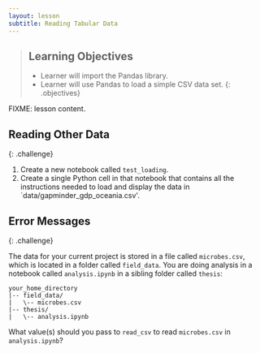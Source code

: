 ```yaml
---
layout: lesson
subtitle: Reading Tabular Data
---
```

> ## Learning Objectives
>
> * Learner will import the Pandas library.
> * Learner will use Pandas to load a simple CSV data set.
{: .objectives}

FIXME: lesson content.

## Reading Other Data
{: .challenge}

1.  Create a new notebook called `test_loading`.
2.  Create a single Python cell in that notebook that contains
    all the instructions needed to load and display the data in
    `data/gapminder_gdp_oceania.csv'.

## Error Messages
{: .challenge}

The data for your current project is stored in a file called `microbes.csv`,
which is located in a folder called `field_data`.
You are doing analysis in a notebook called `analysis.ipynb`
in a sibling folder called `thesis`:

~~~
your_home_directory
|-- field_data/
|   \-- microbes.csv
|-- thesis/
|   \-- analysis.ipynb
~~~

What value(s) should you pass to `read_csv` to read `microbes.csv` in `analysis.ipynb`?
